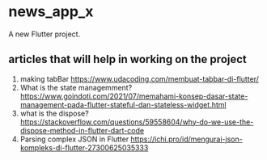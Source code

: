 # news_app_x

A new Flutter project.

## articles that will help in working on the project

1. making tabBar https://www.udacoding.com/membuat-tabbar-di-flutter/
2. What is the state managemment? https://www.goindoti.com/2021/07/memahami-konsep-dasar-state-management-pada-flutter-stateful-dan-stateless-widget.html
3. what is the dispose? https://stackoverflow.com/questions/59558604/why-do-we-use-the-dispose-method-in-flutter-dart-code
4. Parsing complex JSON in Flutter https://ichi.pro/id/mengurai-json-kompleks-di-flutter-27300625035333



